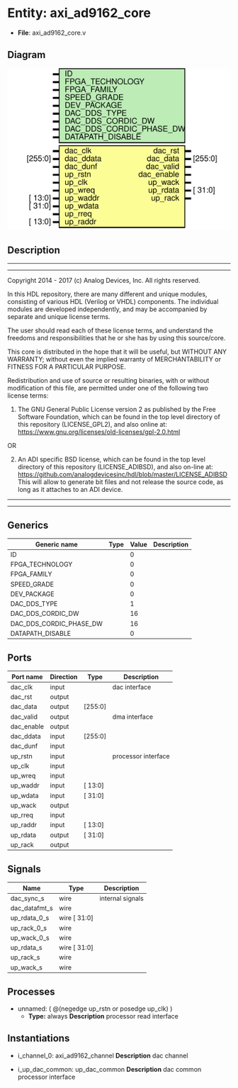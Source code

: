 # Entity: axi_ad9162_core

- **File**: axi_ad9162_core.v
## Diagram

![Diagram](axi_ad9162_core.svg "Diagram")
## Description

 ***************************************************************************
 ***************************************************************************
 Copyright 2014 - 2017 (c) Analog Devices, Inc. All rights reserved.

 In this HDL repository, there are many different and unique modules, consisting
 of various HDL (Verilog or VHDL) components. The individual modules are
 developed independently, and may be accompanied by separate and unique license
 terms.

 The user should read each of these license terms, and understand the
 freedoms and responsibilities that he or she has by using this source/core.

 This core is distributed in the hope that it will be useful, but WITHOUT ANY
 WARRANTY; without even the implied warranty of MERCHANTABILITY or FITNESS FOR
 A PARTICULAR PURPOSE.

 Redistribution and use of source or resulting binaries, with or without modification
 of this file, are permitted under one of the following two license terms:

   1. The GNU General Public License version 2 as published by the
      Free Software Foundation, which can be found in the top level directory
      of this repository (LICENSE_GPL2), and also online at:
      <https://www.gnu.org/licenses/old-licenses/gpl-2.0.html>

 OR

   2. An ADI specific BSD license, which can be found in the top level directory
      of this repository (LICENSE_ADIBSD), and also on-line at:
      https://github.com/analogdevicesinc/hdl/blob/master/LICENSE_ADIBSD
      This will allow to generate bit files and not release the source code,
      as long as it attaches to an ADI device.

 ***************************************************************************
 ***************************************************************************

## Generics

| Generic name            | Type | Value | Description |
| ----------------------- | ---- | ----- | ----------- |
| ID                      |      | 0     |             |
| FPGA_TECHNOLOGY         |      | 0     |             |
| FPGA_FAMILY             |      | 0     |             |
| SPEED_GRADE             |      | 0     |             |
| DEV_PACKAGE             |      | 0     |             |
| DAC_DDS_TYPE            |      | 1     |             |
| DAC_DDS_CORDIC_DW       |      | 16    |             |
| DAC_DDS_CORDIC_PHASE_DW |      | 16    |             |
| DATAPATH_DISABLE        |      | 0     |             |
## Ports

| Port name  | Direction | Type    | Description          |
| ---------- | --------- | ------- | -------------------- |
| dac_clk    | input     |         |  dac interface       |
| dac_rst    | output    |         |                      |
| dac_data   | output    | [255:0] |                      |
| dac_valid  | output    |         |  dma interface       |
| dac_enable | output    |         |                      |
| dac_ddata  | input     | [255:0] |                      |
| dac_dunf   | input     |         |                      |
| up_rstn    | input     |         |  processor interface |
| up_clk     | input     |         |                      |
| up_wreq    | input     |         |                      |
| up_waddr   | input     | [ 13:0] |                      |
| up_wdata   | input     | [ 31:0] |                      |
| up_wack    | output    |         |                      |
| up_rreq    | input     |         |                      |
| up_raddr   | input     | [ 13:0] |                      |
| up_rdata   | output    | [ 31:0] |                      |
| up_rack    | output    |         |                      |
## Signals

| Name          | Type         | Description        |
| ------------- | ------------ | ------------------ |
| dac_sync_s    | wire         |  internal signals  |
| dac_datafmt_s | wire         |                    |
| up_rdata_0_s  | wire [ 31:0] |                    |
| up_rack_0_s   | wire         |                    |
| up_wack_0_s   | wire         |                    |
| up_rdata_s    | wire [ 31:0] |                    |
| up_rack_s     | wire         |                    |
| up_wack_s     | wire         |                    |
## Processes
- unnamed: ( @(negedge up_rstn or posedge up_clk) )
  - **Type:** always
**Description**
 processor read interface 
## Instantiations

- i_channel_0: axi_ad9162_channel
**Description**
 dac channel

- i_up_dac_common: up_dac_common
**Description**
 dac common processor interface

